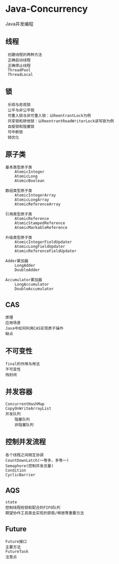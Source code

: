 # Java-Concurrency
Java并发编程


## 线程
     创建线程的两种方法
     正确启动线程
     正确停止线程
     ThreadPool
     ThreadLocal


## 锁
     乐观与悲观锁
     公平与非公平锁
     可重入锁与非可重入锁：以ReentrantLock为例
     共享锁和排他锁：以ReentrantReadWriterLock读写锁为例
     自旋锁和阻塞锁
     可中断锁
     锁优化


## 原子类
    基本类型原子类
        AtomicInteger
        AtomicLong
        AtomicBoolean
     
    数组类型原子类
        AtomicIntegerArray
        AtomicLongArray
        AtomicReferenceArray
           
    引用类型原子类
        AtomicReference
        AtomicStampedReference
        AtomicMarkableReference
        
    升级类型原子类
        AtomicIntegerFieldUpdater
        AtomicLongFieldUpdater
        AtomicReferenceFieldUpdater
        
    Adder累加器
        LongAdder
        DoubleAdder
        
    Accumulator累加器
        LongAccumulator
        DoubleAccumulator  
        

## CAS
    原理
    应用场景
    Java中如何利用CAS实现原子操作
    缺点
    

## 不可变性
    final的作用与用法
    不可变性
    栈封闭

## 并发容器
    ConcurrentHashMap
    CopyOnWriteArrayList
    并发队列
        阻塞队列
        非阻塞队列
    

## 控制并发流程
    各个线程之间相互协调
    CountDownLatch(一等多，多等一)
    Semaphore(控制并发总量)
    Condition
    CyclicBarrier


## AQS
    state
    控制线程抢锁和配合的FIFO队列
    期望协作工具类去实现的获取/释放等重要方法
        
     
## Future    
    Future接口
    主要方法
    FutureTask
    注意点